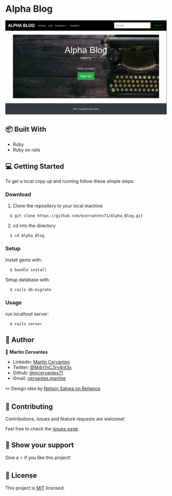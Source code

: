 # Alpha Blog

![screenshot](./Screenshot.png)

## :package: Built With

- Ruby
- Ruby on rails

## :computer: Getting Started

To get a local copy up and running follow these simple steps.

### Download

1) Clone the repository to your local machine

```sh
  $ git clone https://github.com/mcervantes71/Alpha_Blog.git
```

2) cd into the directory

```sh
  $ cd Alpha_Blog
```

### Setup

Install gems with:

```sh
  $ bundle install
```

Setup database with:

```sh
  $ rails db:migrate
```

### Usage

run localhost server:

```sh
  $ rails server
```

## :busts_in_silhouette: Author

👤 **Martin Cervantes**

- Linkedin: [Martin Cervantes](https://www.linkedin.com/in/cervantesmartin/)
- Twitter: [@M4rt1nC3rv4nt3s](https://twitter.com/M4rt1nC3rv4nt3s)
- Github: [@mcervantes71](https://github.com/mcervantes71)
- Gmail: [cervantes.martine](mailto:cervantes.martine@gmail.com)

:pencil2: Design idea by [Nelson Sakwa on Behance](https://www.behance.net/sakwadesignstudio)

## 🤝 Contributing

Contributions, issues and feature requests are welcome!

Feel free to check the [issues page](../../issues).

## :star2: Show your support

Give a ⭐️ if you like this project!

## 📝 License

This project is [MIT](lic.url) licensed.
